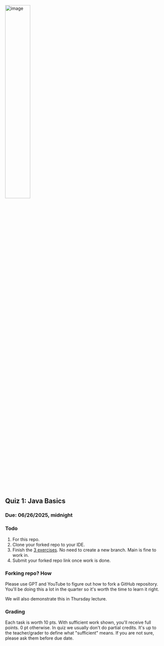 <img width="40%" alt="image" src="https://github.com/user-attachments/assets/d55361d0-e0f5-47bb-a8cf-3b2e14dbb22e" />

## Quiz 1: Java Basics

### Due: 06/26/2025, midnight

### Todo

1. For this repo.
2. Clone your forked repo to your IDE.
4. Finish the [3 exercises](https://github.com/a-teaching-goose/2025-Summer-143-hello-world/tree/main/src/Exercise). No need to create a new branch. Main is fine to work in.
5. Submit your forked repo link once work is done.

### Forking repo? How

Please use GPT and YouTube to figure out how to fork a GitHub repository. You'll be doing this a lot in the quarter so it's worth the time to learn it right.

We will also demonstrate this in Thursday lecture.

### Grading

Each task is worth 10 pts. With sufficient work shown, you'll receive full points. 0 pt otherwise. In quiz we usually don't do partial credits. It's up to the teacher/grader to define what "sufficient" means. If you are not sure, please ask them before due date.
